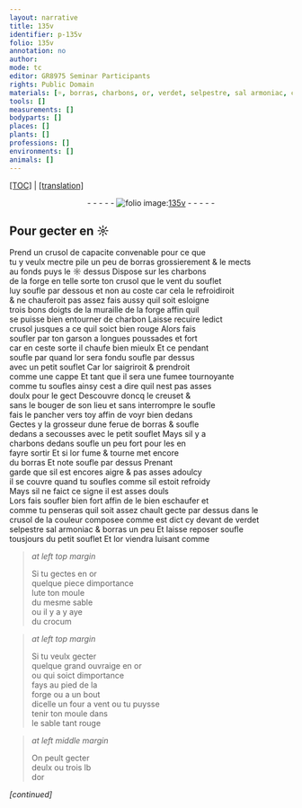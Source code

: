 ```yaml
---
layout: narrative
title: 135v
identifier: p-135v
folio: 135v
annotation: no
author:
mode: tc
editor: GR8975 Seminar Participants
rights: Public Domain
materials: [☼, borras, charbons, or, verdet, selpestre, sal armoniac, crocum]
tools: []
measurements: []
bodyparts: []
places: []
plants: []
professions: []
environments: []
animals: []
---
```


<p><a href="{{ site.baseurl }}/diplomatic/">[TOC]</a> | <a href="{{ site.baseurl }}/texts/p-135v_tl/" target="_blank">[translation]</a></p><div class="folio" align="center">- - - - - <a href="http://gallica.bnf.fr/ark:/12148/btv1b10500001g/f276.item.r=" target="_blank"><img src="https://cu-mkp.github.io/2017-workshop-edition/assets/photo-icon.png" alt="folio image: " style="display:inline-block; margin-bottom:-3px;"/>135v</a> - - - - - </div>  
  

## Pour gecter en <span class="m">☼</span>

 
 Prend un crusol de capacite convenable pour ce que<br/> tu y veulx mectre pile un peu de <span class="m">borras</span> grossierem<span class="exp">ent</span> & le mects<br/> au fonds puys le <span class="m">☼</span> dessus Dispose sur les <span class="m">charbons</span><br/> de la forge en telle sorte ton crusol que le vent du souflet<br/> luy soufle par dessous et non au coste car cela le refroidiroit<br/> & ne chauferoit pas assez fais aussy quil soit esloigne<br/> trois bons doigts de la muraille de la forge affin quil<br/> se puisse bien entourner de charbon Laisse recuire ledict<br/> crusol jusques a ce quil soict bien rouge Alors fais<br/> soufler par ton garson a longues poussades et fort<br/> car en ceste sorte il chaufe <span class="del">bien</span> mieulx Et ce pendant<br/> <span class="del">soufle par</span> quand l<span class="m">or</span> sera fondu soufle par dessus<br/> avec un petit souflet Car l<span class="m">or</span> saigriroit & prendroit<br/> comme une cappe Et tant que il sera une fumee tournoya<span class="exp">n</span>te<br/> co<span class="exp">mm</span>e tu soufles ainsy cest a dire quil nest pas asses<br/> doulx pour le gect Descouvre doncq le creuset &<br/> sans le bouger de son lieu et sans interrompre le soufle<br/> fais le pancher vers toy affin de voyr bien dedans<br/> Gectes y la grosseur dune ferue de <span class="m">borras</span> & soufle<br/> dedans a secousses avec le petit souflet Mays sil y a<br/> charbons dedans soufle un peu fort pour les en<br/> fayre sortir Et si l<span class="m">or</span> fume & tourne met encore<br/> du <span class="m">borras</span> Et <span class="del">note</span> soufle par dessus Prenant<br/> garde que sil est encores aigre & pas asses adoulcy<br/> il se couvre quand tu soufles co<span class="exp">mm</span>e sil estoit refroidy<br/> Mays sil ne faict ce signe il est asses douls<br/> Lors fais soufler bien fort affin de le bien eschaufer et<br/> co<span class="exp">mm</span>e tu penseras quil soit assez chault gecte par dessus dans le<br/> crusol de la couleur composee co<span class="exp">mm</span>e est dict cy devant de <span class="m">verdet</span><br/> <span class="m">selpestre</span> <span class="m">sal armoniac</span> & <span class="m">borras</span> <span class="add">un peu</span> Et <span class="del">laisse reposer</span> soufle<br/> tousjours du petit souflet Et l<span class="m">or</span> viendra luisant co<span class="exp">mm</span>e
 
> *at left top margin*
> 
> 
>   Si tu gectes en <span class="m">or</span><br/> quelque piece dimporta<span class="exp">n</span>ce<br/> lute ton moule<br/> du mesme sable<br/> ou il <span class="del">y a</span> y aye<br/> du <span class="m">crocum</span>
 
> *at left top margin*
> 
> 
>   Si tu veulx gecter<br/> quelque grand ouvraige en <span class="m">or</span><br/> ou qui soict dimportance<br/> fays au pied de la<br/> forge ou a un bout<br/> dicelle <span class="add">un four a vent</span> ou tu puysse<br/> tenir ton moule dans<br/> le sable tant rouge 
 
> *at left middle margin*
> 
> 
>   On peult gecter<br/> deulx ou trois lb<br/> d<span class="m">or</span> 
 
*[continued]*
 
